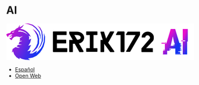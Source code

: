 # AI

![Erik172 AI](docs/img/logo-ai.svg)

- [Español](./README_ES.md)
- [Open Web](https://erik172.github.io/AI/)
